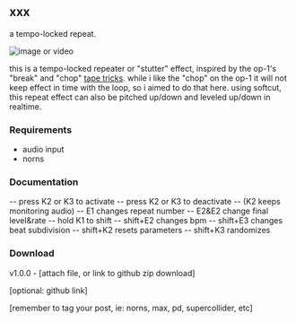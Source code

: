 ## xxx

a tempo-locked repeat.

![image or video]()

this is a tempo-locked repeater or "stutter" effect, inspired by the op-1's "break" and "chop" [tape tricks](https://teenage.engineering/guides/op-1/tape-mode). while i like the "chop" on the op-1 it will not keep effect in time with the loop, so i aimed to do that here. using softcut, this repeat effect can also be pitched up/down and leveled up/down in realtime.


### Requirements

- audio input
- norns


### Documentation

-- press K2 or K3 to activate
-- press K2 or K3 to deactivate
-- (K2 keeps monitoring audio)
-- E1 changes repeat number
-- E2&E2 change final level&rate
-- hold K1 to shift
-- shift+E2 changes bpm
-- shift+E3 changes beat subdivision
-- shift+K2 resets parameters
-- shift+K3 randomizes

### Download

v1.0.0 - [attach file, or link to github zip download]

[optional: github link]

[remember to tag your post, ie: norns, max, pd, supercollider, etc]